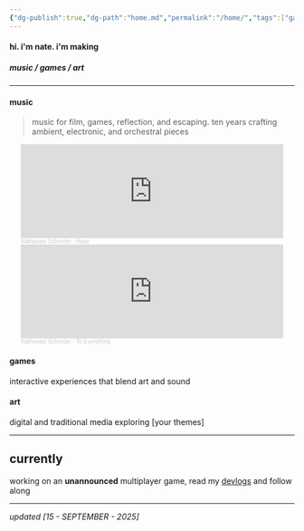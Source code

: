 ```yaml
---
{"dg-publish":true,"dg-path":"home.md","permalink":"/home/","tags":["gardenEntry"],"dgHomeLink":true,"dgShowBacklinks":true,"dgShowFileTree":true,"dgEnableSearch":true,"dgShowToc":true,"dgLinkPreview":true,"dgShowTags":true,"noteIcon":""}
---
```


#### hi. i'm nate. i'm making
##### _music / games / art_

---

#### **music**  
> music for film, games, reflection, and escaping. ten years crafting ambient, electronic, and orchestral pieces


<div style="max-width: 800px; margin: 0 auto; padding: 0 20px;">

<iframe width="100%" height="166" scrolling="no" frameborder="no" allow="autoplay" src="https://w.soundcloud.com/player/?url=https%3A//api.soundcloud.com/tracks/182733990&color=%232f2c29&auto_play=false&hide_related=false&show_comments=true&show_user=true&show_reposts=false&show_teaser=true"></iframe><div style="font-size: 10px; color: #cccccc;line-break: anywhere;word-break: normal;overflow: hidden;white-space: nowrap;text-overflow: ellipsis; font-family: Interstate,Lucida Grande,Lucida Sans Unicode,Lucida Sans,Garuda,Verdana,Tahoma,sans-serif;font-weight: 100;"><a href="https://soundcloud.com/nathanaelschroder" title="Nathanael Schroder" target="_blank" style="color: #cccccc; text-decoration: none;">Nathanael Schroder</a> · <a href="https://soundcloud.com/nathanaelschroder/haze" title="Haze" target="_blank" style="color: #cccccc; text-decoration: none;">Haze</a></div>

<iframe width="100%" height="166" scrolling="no" frameborder="no" allow="autoplay" src="https://w.soundcloud.com/player/?url=https%3A//api.soundcloud.com/tracks/246146210&color=%232f2c29&auto_play=false&hide_related=false&show_comments=true&show_user=true&show_reposts=false&show_teaser=true"></iframe><div style="font-size: 10px; color: #cccccc;line-break: anywhere;word-break: normal;overflow: hidden;white-space: nowrap;text-overflow: ellipsis; font-family: Interstate,Lucida Grande,Lucida Sans Unicode,Lucida Sans,Garuda,Verdana,Tahoma,sans-serif;font-weight: 100;"><a href="https://soundcloud.com/nathanaelschroder" title="Nathanael Schroder" target="_blank" style="color: #cccccc; text-decoration: none;">Nathanael Schroder</a> · <a href="https://soundcloud.com/nathanaelschroder/to-everything" title="To Everything" target="_blank" style="color: #cccccc; text-decoration: none;">To Everything</a></div>

</div>


#### **games**  
interactive experiences that blend art and sound

#### **art**  
digital and traditional media exploring [your themes]



---

## currently

working on an **unannounced** multiplayer game, read my [devlogs](https://www.nullnxte.com/devlogs/prologue) and follow along 

---

_updated [15 - SEPTEMBER - 2025]_
